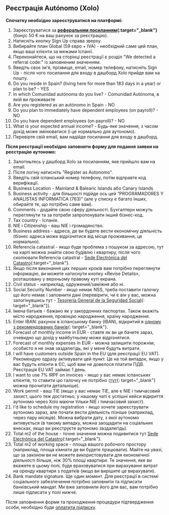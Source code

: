 ## Реєстрація Autónomo (Xolo)

**Спочатку необхідно зареєструватися на платформі:**

1. Зареєструватися за **[реферальним посиланням](https://bit.ly/xolosignup){:target="_blank"}** (бонус
   50 € на ваш рахунок за реєстрацію).
2. Натисніть кнопку Sign Up справа зверху.
3. Вибирайте план Global (59 євро + IVA) - необхідний саме цей план, якщо ваші клієнти за межами Іспанії.
4. Переконайтеся, що на сторінці реєстрації є розділ "We detected a referral code:" із заповненим значенням.
5. Введіть своє ім'я, прізвище, email, номер телефону, натисніть Sign Up - після чого посилання для входу в дашборд
   Xolo прийде вам на пошту.
6. Do you reside in Spain? (living here for more than 183 days in a year) or plan to be? - YES
7. In which Comunidad autónoma do you live? - Comunidad Autónoma, в якій ви проживаєте
8. Are you registered as an autónomo in Spain - NO
9. Do you plan to immediately have dependent employees (on payroll)? - NO
10. Do you have dependent employees (on payroll)? - NO
11. What is your expected annual income? - Будь-яке значення, з часом дохід може змінюватися (і це нормально для
    аутономо).
12. Перевірте свій email, вам надійде посилання для входу в дашборд.

**Після реєстрації необхідно заповнити форму для подання заявки на реєстрацію аутономо:**

1. Залогіньтесь у дашборд Xolo за посиланням, яке прийшло вам на email.
2. Після логіну натисніть "Register as Autonomo".
3. Введіть свій іспанський номер телефону, потім відправте код верифікації.
4. Business Location - Mainland & Balearic Islands або Canary Islands
5. Business activity - для більшості підійде ось цей “PROGRAMADORES Y ANALISTAS INFORMATICA (763)” (але у списку є
   багато інших, обирайте те, що потрібно саме вам).
6. Comments - додайте свою сферу діяльності. Бухгалтери можуть переглянути та за потреби запропонувати інший бізнес-код.
7. Tax country - Іспанія.
8. NIE і Citizenship - ваш NIE і громадянство.
9. Business address - адреса, де ви будете вести економічну діяльність (бізнес адреса може відрізнятися від місця
   проживання, це нормально).
10. Referencia catastral - якщо буде проблема з пошуком за адресою, тут на карті можна знайти свою будівлю і квартиру,
    після чого скопіювати Referencia catastral -
    [Sede Electrónica del Catastro](https://www1.sedecatastro.gob.es/cartografia/mapa.aspx){:target="_blank"}.
11. Якщо після виконання цих перших кроків вам потрібно переглянути інформацію, ви можете натиснути кнопку «Revise
    Details», розташовану у верхньому правому куті екрана.
12. Civil status - наприклад, одружений/заміжня або ні.
13. Social Security Number - якщо немає NSS, треба поставити галочку що його немає і заповнити дані (перевірити, чи є
    він у вас, можна залогінувшись тут -
    [Tesorería General de la Seguridad Social](https://portal.seg-social.gob.es/wps/portal/importass/importass/bienvenida){:
    target="_blank"}).
14. Імена батьків - бажано як у закордонних паспортах. Також вкажіть місто народження, провінцію народження, країну
    народження.
15. Enter IBAN: рахунок в іспанському банку (IBAN),
    відкритий
    в [одному з рекомендованих банків](https://sede.agenciatributaria.gob.es/Sede/deudas-apremios-embargos-subastas/pagar-aplazar-consultar/listado-entidades-bancarias-adheridas.html?faqId=c2018148e27c2710VgnVCM100000dc381e0aRCRD){:
    target="_blank"}.
16. Forecast of monthly income in EUR - ставте як ви це бачите зараз, очевидно що дохід у майбутньому може відрізнятися.
17. Forecast of monthly expenses in EUR - можна залишити порожнім, особисто я не знав заздалегідь, які у мене будуть
    витрати.
18. I will have customers outside Spain in the EU (для реєстрації EU VAT). Рекомендую одразу активувати цей пункт. Це
    на той випадок, якщо у вас будуть клієнти в ЄС, щоб вам не довелося платити ПДВ. Реєстрація EU VAT займає 1 день.
19. I want to use 7% IRPF on invoices - якщо у вас немає іспанських клієнтів, то ставити цю галочку не
    потрібно ([тут](https://www.xolo.io/es-en/faq/xolo-spain/category/platform/article/can-i-make-invoices-with-7-irpf-personal-income-tax-withhold){:
    target="_blank"} можна прочитати детальніше).
20. Work permit - ваш TIE (якщо у вас немає TIE, але є NIE і тимчасовий захист, цього теж достатньо; у нашому чаті є
    успішні кейси відкриття аутономо через Xolo маючи тільки NIE і тимчасовий захист).
21. I'd like to schedule my registration - якщо хочете зареєструвати аутономо зараз, але почати вести діяльність
    пізніше (наприклад, через пару місяців). Можна вибрати дату, з якої аутономо активується (в такому випадку, можна
    заощадити на соціальних внесках, якщо ви реєструєте аутономо заздалегідь).
22. Total m2 of the house - точне значення можна подивитися тут
    [Sede Electrónica del Catastro](https://www1.sedecatastro.gob.es/cartografia/mapa.aspx){:target="_blank"}.
23. Total m2 of working space - площа вашого робочого простору (наприклад, площа кімнати де ви будете працювати).
    Майте на увазі, що за законом ви не можете використовувати для економічної діяльності більше, ніж 30% площі
    квартири. Те значення, яке ви вкажете в цьому полі, буде враховуватися при вирахуванні витрат на оренду квартири з
    податків (якщо ви вирішите це вирахувати).
24. Bank mandate signature. Ще один момент. Для реєстрації в системі соціального забезпечення потрібно заповнити та
    підписати банківський мандат. Ми вже заповнили його для вас, вам потрібно лише підписати у полі нижче.

Після заповнення форми та проходження процедури підтвердження особи, необхідно
буде [оплатити підписку](#оплата-підписки).
